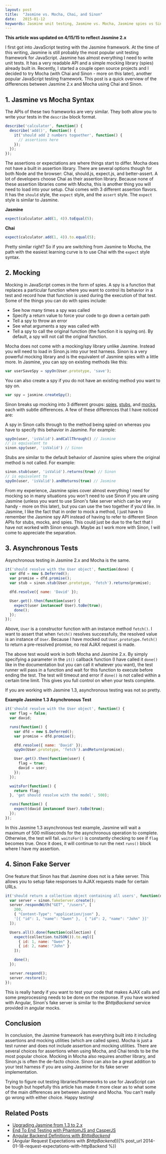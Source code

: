 ```yaml
---
layout: post
title:  "Jasmine vs. Mocha, Chai, and Sinon"
date:   2015-01-12
keywords: Jasmine unit testing, Jasmine vs. Mocha, Jasmine spies vs Sinon, JavaScript unit testing, Introduction to Sinon.js, Sinon Tutorial
---
```


__This article was updated on 4/15/15 to reflect Jasmine 2.x__

I first got into JavaScript testing with the Jasmine framework. At the time of this writing, Jasmine is still probably the most popular unit testing framework for JavaScript. Jasmine has almost everything I need to write unit tests. It has a very readable API and a simple mocking library (spies) already built in. Recently, I started a couple open source projects and I decided to try Mocha (with Chai and Sinon - more on this later), another popular JavaScript testing framework. This post is a quick overview of the differences between Jasmine 2.x and Mocha using Chai and Sinon.

## 1. Jasmine vs Mocha Syntax

The APIs of these two frameworks are very similar. They both allow you to write your tests in the `describe` block format.

```js
describe('calculator', function() {
  describe('add()', function() {
    it('should add 2 numbers togoether', function() {
      // assertions here
    });
  });
});
```

The assertions or expectations are where things start to differ. Mocha does not have a built in assertion library. There are several options though for both Node and the browser: Chai, should.js, expect.js, and better-assert. A lot of developers choose Chai as their assertion library. Because none of these assertion libraries come with Mocha, this is another thing you will need to load into your setup. Chai comes with 3 different assertion flavors. It has the `should` style, the `expect` style, and the `assert` style. The `expect` style is similar to Jasmine.

__Jasmine__

```js
expect(calculator.add(1, 4)).toEqual(5);
```

__Chai__

```js
expect(calculator.add(1, 4)).to.equal(5);
```

Pretty similar right? So if you are switching from Jasmine to Mocha, the path with the easiest learning curve is to use Chai with the `expect` style syntax.

## 2. Mocking

Mocking in JavaScript comes in the form of spies. A spy is a function that replaces a particular function where you want to control its behavior in a test and record how that function is used during the execution of that test. Some of the things you can do with spies include:

* See how many times a spy was called
* Specify a return value to force your code to go down a certain path
* Tell a spy to throw an error
* See what arguments a spy was called with
* Tell a spy to call the original function (the function it is spying on). By default, a spy will not call the original function.

Mocha does not come with a mocking/spy library unlike Jasmine. Instead you will need to load in Sinon.js into your test harness. Sinon is a very powerful mocking library and is the equivalent of Jasmine spies with a little more. In Jasmine, you can spy on existing methods like this:

```js
var userSaveSpy = spyOn(User.prototype, 'save');
```

You can also create a spy if you do not have an existing method you want to spy on.

```js
var spy = jasmine.createSpy();
```

Sinon breaks up mocking into 3 different groups: [spies](http://sinonjs.org/docs/#spies), [stubs](http://sinonjs.org/docs/#stubs), and [mocks](http://sinonjs.org/docs/#mocks), each with subtle differences. A few of these differences that I have noticed are:

A spy in Sinon calls through to the method being spied on whereas you have to specify this behavior in Jasmine. For example:

```js
spyOn(user, 'isValid').andCallThrough() // Jasmine
// is equivalent to
sinon.spy(user, 'isValid') // Sinon
```

Stubs are similar to the default behavior of Jasmine spies where the original method is not called. For example:

```js
sinon.stub(user, 'isValid').returns(true) // Sinon
// is equivalent to
spyOn(user, 'isValid').andReturns(true) // Jasmine
```

From my experience, Jasmine spies cover almost everything I need for mocking so in many situations you won't need to use Sinon if you are using Jasmine (unless you want to use Sinon's fake server which can be very handy - more on this later), but you can use the two together if you'd like. In Jasmine, I like the fact that in order to mock a method, I just have to remember the Jasmine spy API instead of having to refer to different Sinon APIs for stubs, mocks, and spies. This could just be due to the fact that I have not worked with Sinon enough. Maybe as I work more with Sinon, I will come to appreciate the separation.


## 3. Asynchronous Tests

Asynchronous testing in Jasmine 2.x and Mocha is the same.

```js
it('should resolve with the User object', function(done) {
  var dfd = new $.Deferred();
  var promise = dfd.promise();
  var stub = sinon.stub(User.prototype, 'fetch').returns(promise);

  dfd.resolve({ name: 'David' });

  User.get().then(function(user) {
    expect(user instanceof User).toBe(true);
    done();
  });
});
```

Above, `User` is a constructor function with an instance method `fetch()`. I want to assert that when `fetch()` resolves successfully, the resolved value is an instance of `User`. Because I have mocked out `User.prototype.fetch()` to return a pre-resolved promise, no real AJAX request is made.

The above test would work in both Mocha and Jasmine 2.x. By simply specifying a parameter in the `it()` callback function (I have called it `done()` like in the documentation but you can call it whatever you want), the test runner will pass in a function and wait for this function to execute before ending the test. The test will timeout and error if `done()` is not called within a certain time limit. This gives you full control on when your tests complete.

If you are working with Jasmine 1.3, asynchronous testing was not so pretty.

__Example Jasmine 1.3 Asynchronous Test__

```js
it('should resolve with the User object', function() {
  var flag = false;
  var david;

  runs(function() {
    var dfd = new $.Deferred();
    var promise = dfd.promise();

    dfd.resolve({ name: 'David' });
    spyOn(User.prototype, 'fetch').andReturn(promise);

    User.get().then(function(user) {
      flag = true;
      david = user;
    });
  });

  waitsFor(function() {
    return flag;
  }, 'get should resolve with the model', 500);

  runs(function() {
    expect(david instanceof User).toBe(true);
  });
});
```

In this Jasmine 1.3 asynchronous test example, Jasmine will wait a maximum of 500 milliseconds for the asynchronous operation to complete. Otherwise, the test will fail. `waitsFor()` is constantly checking to see if `flag` becomes true. Once it does, it will continue to run the next `runs()` block where I have my assertion.


## 4. Sinon Fake Server

One feature that Sinon has that Jasmine does not is a fake server. This allows you to setup fake responses to AJAX requests made for certain URLs.

```js
it('should return a collection object containing all users', function(done) {
  var server = sinon.fakeServer.create();
  server.respondWith("GET", "/users", [
    200,
    { "Content-Type": "application/json" },
    '[{ "id": 1, "name": "Gwen" },  { "id": 2, "name": "John" }]'
  ]);

  Users.all().done(function(collection) {
    expect(collection.toJSON()).to.eql([
      { id: 1, name: "Gwen" },
      { id: 2, name: "John" }
    ]);

    done();
  });

  server.respond();
  server.restore();
});
```

This is really handy if you want to test your code that makes AJAX calls and some preprocessing needs to be done on the response. If you have worked with Angular, Sinon's fake server is similar to the _$httpBackend_ service provided in angular mocks.

## Conclusion

In conclusion, the Jasmine framework has everything built into it including assertions and mocking utilities (which are called spies). Mocha is just a test runner and does not include assertion and mocking utilities. There are several choices for assertions when using Mocha, and Chai tends to be the most popular choice. Mocking in Mocha also requires another library, and Sinon.js is often the de-facto choice. Sinon can also be a great addition to your test harness if you are using Jasmine for its fake server implementation.

Trying to figure out testing libraries/frameworks to use for JavaScript can be tough but hopefully this article has made it more clear as to what some of the main differences are between Jasmine and Mocha. You can't really go wrong with either choice. Happy testing!

## Related Posts

* [Upgrading Jasmine from 1.3 to 2.x](/2015/01/29/Upgrading-Jasmine-from-1.3-to-2.1.html)
* [End To End Testing with PhantomJS and CasperJS](/2015/02/28/end-to-end-testing-with-phantomsjs-and-casperjs.html)
* [Angular Backend Definitions with _$httpBackend_](/angular.js/javascript/2014/01/20/backend-definitions-with-httpBackend.html)
* [Angular Request Expectations with _$httpBackend_]({% post_url 2014-01-18-request-expectations-with-httpBackend %})
